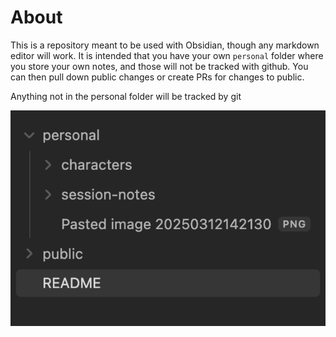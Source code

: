 # About

This is a repository meant to be used with Obsidian, though any markdown editor will work. It is intended that you have your own `personal` folder where you store your own notes, and those will not be tracked with github. You can then pull down public changes or create PRs for changes to public. 

Anything not in the personal folder will be tracked by git

![Example folder structure](example-folder-structure.png)